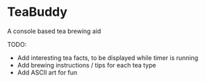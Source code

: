 # TeaBuddy
A console based tea brewing aid

TODO:
- Add interesting tea facts, to be displayed while timer is running
- Add brewing instructions / tips for each tea type
- Add ASCII art for fun
